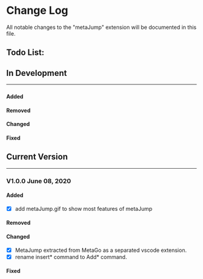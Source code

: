 # Change Log
All notable changes to the "metaJump" extension will be documented in this file.

## Todo List:
## In Development
---
### 
#### Added
#### Removed
#### Changed
#### Fixed

## Current Version
---
### V1.0.0 June 08, 2020
#### Added
 - [x] add metaJump.gif to show most features of metaJump
#### Removed
#### Changed
 - [x] MetaJump extracted from MetaGo as a separated vscode extension.
 - [x] rename insert* command to Add* command.
#### Fixed